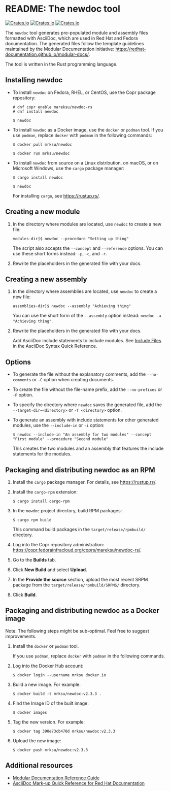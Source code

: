 # README: The newdoc tool

[![Crates.io](https://img.shields.io/crates/v/newdoc)](https://crates.io/crates/newdoc)
[![Crates.io](https://img.shields.io/crates/d/newdoc)](https://crates.io/crates/newdoc)
[![Crates.io](https://img.shields.io/crates/l/newdoc)](https://crates.io/crates/newdoc)

The `newdoc` tool generates pre-populated module and assembly files formatted with AsciiDoc, which are used in Red Hat and Fedora documentation. The generated files follow the template guidelines maintained by the Modular Documentation initiative: <https://redhat-documentation.github.io/modular-docs/>.

The tool is written in the Rust programming language.


## Installing newdoc

* To install `newdoc` on Fedora, RHEL, or CentOS, use the Copr package repository:

    ```
    # dnf copr enable mareksu/newdoc-rs
    # dnf install newdoc
    
    $ newdoc
    ```

* To install `newdoc` as a Docker image, use the `docker` or `podman` tool. If you use `podman`, replace `docker` with `podman` in the following commands:

    ```
    $ docker pull mrksu/newdoc
    
    $ docker run mrksu/newdoc
    ```


* To install `newdoc` from source on a Linux distribution, on macOS, or on Microsoft Windows, use the `cargo` package manager:

    ```
    $ cargo install newdoc
    
    $ newdoc
    ```

    For installing `cargo`, see <https://rustup.rs/>.


## Creating a new module

1. In the directory where modules are located, use `newdoc` to create a new file:

    ```
    modules-dir]$ newdoc --procedure "Setting up thing"
    ```

    The script also accepts the `--concept` and `--reference` options. You can use these short forms instead: `-p`, `-c`, and `-r`.

2. Rewrite the placeholders in the generated file with your docs.


## Creating a new assembly

1. In the directory where assemblies are located, use `newdoc` to create a new file:

    ```
    assemblies-dir]$ newdoc --assembly "Achieving thing"
    ```
    
    You can use the short form of the `--assembly` option instead: `newdoc -a "Achieving thing"`.
    
2. Rewrite the placeholders in the generated file with your docs.

    Add AsciiDoc include statements to include modules. See [Include Files](https://asciidoctor.org/docs/asciidoc-syntax-quick-reference/#include-files) in the AsciiDoc Syntax Quick Reference.



## Options


* To generate the file without the explanatory comments, add the `--no-comments` or `-C` option when creating documents.

* To create the file without the file-name prefix, add the `--no-prefixes` or `-P` option.

* To specify the directory where `newdoc` saves the generated file, add the `--target-dir=<directory>` or `-T <directory>` option.

* To generate an assembly with include statements for other generated modules, use the `--include-in` or `-i` option:

    ```
    $ newdoc --include-in "An assembly for two modules" --concept "First module" --procedure "Second module"
    ```

    This creates the two modules and an assembly that features the include statements for the modules.


## Packaging and distributing newdoc as an RPM

1. Install the  `cargo` package manager. For details, see <https://rustup.rs/>.

2. Install the `cargo-rpm` extension:

    ```
    $ cargo install cargo-rpm
    ```

3. In the `newdoc` project directory, build RPM packages:

    ```
    $ cargo rpm build
    ```

    This command build packages in the `target/release/rpmbuild/` directory.

4. Log into the Copr repository administration: <https://copr.fedorainfracloud.org/coprs/mareksu/newdoc-rs/>.

5. Go to the **Builds** tab.

6. Click **New Build** and select **Upload**.

7. In the **Provide the source** section, upload the most recent SRPM package from the `target/release/rpmbuild/SRPMS/` directory.

8. Click **Build**.


## Packaging and distributing newdoc as a Docker image

Note: The following steps might be sub-optimal. Feel free to suggest improvements.

1. Install the `docker` or `podman` tool.

    If you use `podman`, replace `docker` with `podman` in the following commands.

2. Log into the Docker Hub account:

    ```
    $ docker login --username mrksu docker.io
    ```

3. Build a new image. For example:

    ```
    $ docker build -t mrksu/newdoc:v2.3.3 .
    ```

4. Find the Image ID of the built image:

    ```
    $ docker images
    ```

5. Tag the new version. For example:

    ```
    $ docker tag 390e73cb470d mrksu/newdoc:v2.3.3
    ```

6. Upload the new image:

    ```
    $ docker push mrksu/newdoc:v2.3.3
    ```

## Additional resources

* [Modular Documentation Reference Guide](https://redhat-documentation.github.io/modular-docs/)
* [AsciiDoc Mark-up Quick Reference for Red Hat Documentation](https://redhat-documentation.github.io/asciidoc-markup-conventions/)


